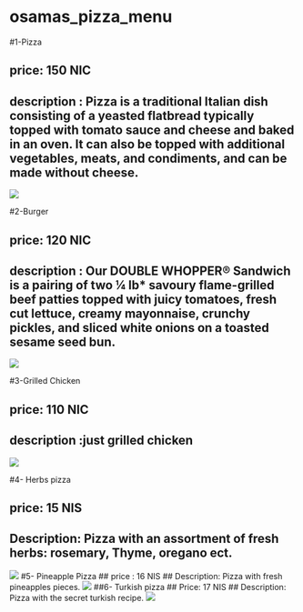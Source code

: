 # osamas_pizza_menu

#1-Pizza

## price: 150 NIC

## description : Pizza is a traditional Italian dish consisting of a yeasted flatbread typically topped with tomato sauce and cheese and baked in an oven. It can also be topped with additional vegetables, meats, and condiments, and can be made without cheese.
<img src="https://www.cicis.com/media/1243/pizza_adven_zestypepperoni.png">


#2-Burger

## price: 120 NIC

## description : Our DOUBLE WHOPPER® Sandwich is a pairing of two ¼ lb* savoury flame-grilled beef patties topped with juicy tomatoes, fresh cut lettuce, creamy mayonnaise, crunchy pickles, and sliced white onions on a toasted sesame seed bun.

<img src="https://www.tasteofhome.com/wp-content/uploads/2017/10/exps28800_UG143377D12_18_1b_RMS-696x696.jpg">

#3-Grilled Chicken

## price: 110 NIC

## description :just grilled chicken

<img src="https://www.simplyrecipes.com/wp-content/uploads/2011/08/barbecued-chicken-on-the-grill-horiz-a-1200.jpg">

#4- Herbs pizza
## price: 15 NIS
## Description: Pizza with an assortment of fresh herbs: rosemary, Thyme, oregano ect.
<img src="https://cdn.cdkitchen.com/recipes/images/2016/03/69565-5025-mx.jpg">
#5- Pineapple Pizza
## price : 16 NIS
## Description: Pizza with fresh pineapples pieces.
<img src="http://hotcountry1035.com/wp-content/uploads/2017/02/pine.jpeg">
##6- Turkish pizza
## Price: 17 NIS
## Description: Pizza with the secret turkish recipe.
<img src="https://www.sbs.com.au/food/sites/sbs.com.au.food/files/styles/full/public/Lahmacun-%28turkish-pizza%29.jpg?itok=qNEyKbMz">
